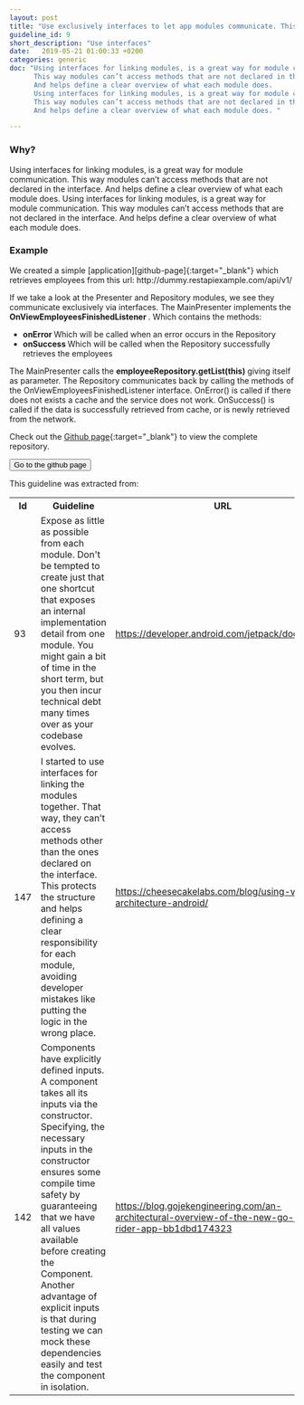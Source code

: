 ```yaml
---
layout: post
title: "Use exclusively interfaces to let app modules communicate. This protects the architectural structure and helps defining a clear responsibility of modules."
guideline_id: 9
short_description: "Use interfaces"
date:   2019-05-21 01:00:33 +0200
categories: generic
doc: "Using interfaces for linking modules, is a great way for module communication. 
      This way modules can’t access methods that are not declared in the interface. 
      And helps define a clear overview of what each module does. 
      Using interfaces for linking modules, is a great way for module communication. 
      This way modules can’t access methods that are not declared in the interface. 
      And helps define a clear overview of what each module does. "

---
```

<h3>Why?</h3>
Using interfaces for linking modules, is a great way for module communication. 
This way modules can’t access methods that are not declared in the interface. 
And helps define a clear overview of what each module does. 
Using interfaces for linking modules, is a great way for module communication. 
This way modules can’t access methods that are not declared in the interface. 
And helps define a clear overview of what each module does. 

<h3>Example</h3>
We created a simple [application][github-page]{:target="_blank"} which retrieves employees from this url: http://dummy.restapiexample.com/api/v1/

If we take a look at the Presenter and Repository modules, we see they communicate 
exclusively via interfaces. 
The MainPresenter implements the <b> OnViewEmployeesFinishedListener </b>.
Which contains the methods: 

<ul>
<li><b>onError </b> Which will be called when an error occurs in the Repository</li>
<li><b>onSuccess </b> Which will be called when the Repository successfully retrieves the employees</li>
</ul>              
                    
<script src="https://gist.github.com/Geertdepont/e8e9996406425a39462b5f03ec0896ff.js"></script>

The MainPresenter calls the <b>employeeRepository.getList(this)</b> giving itself as parameter.
The Repository communicates back by calling the methods of the
OnViewEmployeesFinishedListener interface.
OnError() is called if there does not exists a cache and the service does not work.
OnSuccess() is called if the data is successfully retrieved from cache, or is newly retrieved from the network.


<script src="https://gist.github.com/Geertdepont/6ecccdffb113b1b2e581775384f4bc6c.js"></script>

Check out the [Github page][github-page]{:target="_blank"} to view the complete repository.

<a href="https://github.com/Geertdepont/bachelor_thesis/tree/master/Bossapplication" target="_blank"><button type="button" class="btn btn-primary btn-icon-right">Go to the github page</button></a>


This guideline was extracted from:
<table id="guidelinelinks">
  <tr>
    <th>Id</th>
    <th>Guideline</th>
    <th>URL</th>
  </tr>
    <tr>
      <td>93</td>
      <td>Expose as little as possible from each module. Don't be tempted to create just that one shortcut that exposes an internal implementation detail from one module. You might gain a bit of time in the short term, but you then incur technical debt many times over as your codebase evolves.</td>
      <td><a href="https://developer.android.com/jetpack/docs/guide" target="_blank">https://developer.android.com/jetpack/docs/guide</a></td>
    </tr>      
     <tr>
      <td>147</td>
      <td>I started to use interfaces for linking the modules together. That way, they can’t access methods other than the ones declared on the interface. This protects the structure and helps defining a clear responsibility for each module, avoiding developer mistakes like putting the logic in the wrong place.</td>
      <td><a href="https://cheesecakelabs.com/blog/using-viper-architecture-android/" target="_blank">https://cheesecakelabs.com/blog/using-viper-architecture-android/</a></td>
    </tr>        
    <tr>
      <td>142</td>
      <td>Components have explicitly defined inputs. A component takes all its inputs via the constructor. Specifying, the necessary inputs in the constructor ensures some compile time safety by guaranteeing that we have all values available before creating the Component. Another advantage of explicit inputs is that during testing we can mock these dependencies easily and test the component in isolation.</td>
      <td><a href="https://blog.gojekengineering.com/an-architectural-overview-of-the-new-go-jek-rider-app-bb1dbd174323" target="_blank">https://blog.gojekengineering.com/an-architectural-overview-of-the-new-go-jek-rider-app-bb1dbd174323</a></td>
    </tr>     
 
    
</table>

[github-page]: https://github.com/Geertdepont/bachelor_thesis/tree/master/Bossapplication